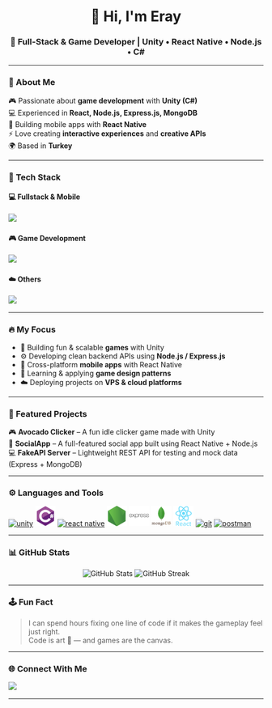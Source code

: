 <h1 align="center">👋 Hi, I'm Eray</h1>
<h3 align="center">🚀 Full-Stack & Game Developer | Unity • React Native • Node.js • C#</h3>

---

### 🧠 About Me  
🎮 Passionate about **game development** with **Unity (C#)**  
💻 Experienced in **React, Node.js, Express.js, MongoDB**  
📱 Building mobile apps with **React Native**  
⚡ Love creating **interactive experiences** and **creative APIs**  
🌍 Based in **Turkey**

---

### 🚀 Tech Stack

#### 💻 Fullstack & Mobile
<p>
  <img src="https://skillicons.dev/icons?i=react,reactnative,nodejs,express,mongodb,mysql,typescript,javascript,postman,git,vscode" />
</p>

#### 🎮 Game Development
<p>
  <img src="https://skillicons.dev/icons?i=unity,cs,blender" />
</p>

#### ☁️ Others
<p>
  <img src="https://skillicons.dev/icons?i=python,heroku,linux,ubuntu" />
</p>

---

### 🔥 My Focus
- 🧩 Building fun & scalable **games** with Unity  
- ⚙️ Developing clean backend APIs using **Node.js / Express.js**  
- 📱 Cross-platform **mobile apps** with React Native  
- 🧠 Learning & applying **game design patterns**  
- ☁️ Deploying projects on **VPS & cloud platforms**

---

### 🧩 Featured Projects
🎮 **Avocado Clicker** – A fun idle clicker game made with Unity  
📱 **SocialApp** – A full-featured social app built using React Native + Node.js  
💻 **FakeAPI Server** – Lightweight REST API for testing and mock data (Express + MongoDB)

---

### ⚙️ Languages and Tools
<p align="left">
  <a href="https://unity.com/" target="_blank" rel="noreferrer"><img src="https://cdn.worldvectorlogo.com/logos/unity-69.svg" alt="unity" width="40" height="40"/></a>
  <a href="https://www.w3schools.com/cs/" target="_blank" rel="noreferrer"><img src="https://raw.githubusercontent.com/devicons/devicon/master/icons/csharp/csharp-original.svg" alt="csharp" width="40" height="40"/></a>
  <a href="https://reactnative.dev/" target="_blank" rel="noreferrer"><img src="https://reactnative.dev/img/header_logo.svg" alt="react native" width="40" height="40"/></a>
  <a href="https://nodejs.org/" target="_blank" rel="noreferrer"><img src="https://raw.githubusercontent.com/devicons/devicon/master/icons/nodejs/nodejs-original.svg" alt="nodejs" width="40" height="40"/></a>
  <a href="https://expressjs.com/" target="_blank" rel="noreferrer"><img src="https://raw.githubusercontent.com/devicons/devicon/master/icons/express/express-original-wordmark.svg" alt="express" width="40" height="40"/></a>
  <a href="https://www.mongodb.com/" target="_blank" rel="noreferrer"><img src="https://raw.githubusercontent.com/devicons/devicon/master/icons/mongodb/mongodb-original-wordmark.svg" alt="mongodb" width="40" height="40"/></a>
  <a href="https://reactjs.org/" target="_blank" rel="noreferrer"><img src="https://raw.githubusercontent.com/devicons/devicon/master/icons/react/react-original-wordmark.svg" alt="react" width="40" height="40"/></a>
  <a href="https://git-scm.com/" target="_blank" rel="noreferrer"><img src="https://www.vectorlogo.zone/logos/git-scm/git-scm-icon.svg" alt="git" width="40" height="40"/></a>
  <a href="https://postman.com" target="_blank" rel="noreferrer"><img src="https://www.vectorlogo.zone/logos/getpostman/getpostman-icon.svg" alt="postman" width="40" height="40"/></a>
</p>

---

### 📊 GitHub Stats
<p align="center">
  <img src="https://github-readme-stats.vercel.app/api?username=eraykoybasi&show_icons=true&theme=tokyonight&count_private=true&include_all_commits=true&cache_seconds=1800" alt="GitHub Stats" /> 
  <img src="https://github-readme-streak-stats.herokuapp.com/?user=eraykoybasi&theme=tokyonight" alt="GitHub Streak" /> 
</p>


---

### 🕹️ Fun Fact
> I can spend hours fixing one line of code if it makes the gameplay feel just right.  
> Code is art 🎨 — and games are the canvas.

---

### 🌐 Connect With Me
<p align="left">
 
  <a href="https://www.linkedin.com/in/eraykoybasi/" target="_blank"><img src="https://img.shields.io/badge/LinkedIn-0077B5?style=for-the-badge&logo=linkedin&logoColor=white"/></a>

</p>

---
